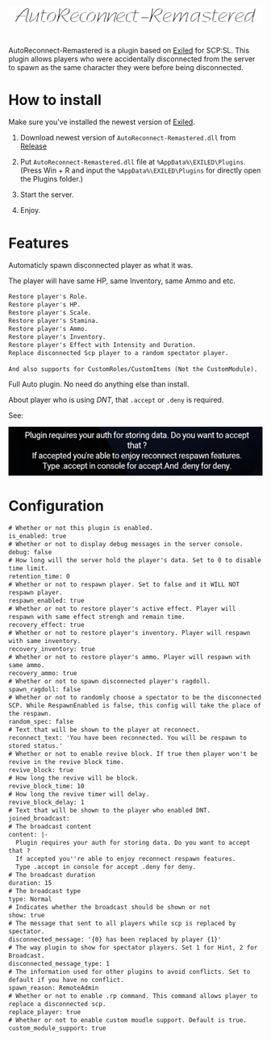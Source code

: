 <div align="center">
  <img src="https://github.com/XKaguya/AutoReconnect-Remastered/blob/main/AutoReconnect-Remastered.png">
</div>

#
AutoReconnect-Remastered is a plugin based on [Exiled](https://github.com/Exiled-Team/EXILED) for SCP:SL. This plugin allows players who were accidentally disconnected from the server to spawn as the same character they were before being disconnected.

# How to install

Make sure you've installed the newest version of [Exiled](https://github.com/Exiled-Team/EXILED).

1. Download newest version of `AutoReconnect-Remastered.dll` from [Release](https://github.com/XKaguya/AutoReconnect-Remastered/releases)

2. Put `AutoReconnect-Remastered.dll` file at `%AppData%\EXILED\Plugins`. (Press Win + R and input the `%AppData%\EXILED\Plugins` for directly open the Plugins folder.)

3. Start the server.

4. Enjoy.


# Features

Automaticly spawn disconnected player as what it was.

The player will have same HP, same Inventory, same Ammo and etc.

```
Restore player's Role.
Restore player's HP.
Restore player's Scale.
Restore player's Stamina.
Restore player's Ammo.
Restore player's Inventory.
Restore player's Effect with Intensity and Duration.
Replace disconnected Scp player to a random spectator player.

And also supports for CustomRoles/CustomItems (Not the CustomModule).
```

Full Auto plugin. No need do anything else than install.

About player who is using *DNT*, that `.accept` or `.deny` is required.

See: 

<div align="center">
  <img src="https://github.com/XKaguya/AutoReconnect-Remastered/blob/main/DNT%20Hint.png">
</div>

# Configuration

```
# Whether or not this plugin is enabled.
is_enabled: true
# Whether or not to display debug messages in the server console.
debug: false
# How long will the server hold the player's data. Set to 0 to disable time limit.
retention_time: 0
# Whether or not to respawn player. Set to false and it WILL NOT respawn player.
respawn_enabled: true
# Whether or not to restore player's active effect. Player will respawn with same effect strengh and remain time.
recovery_effect: true
# Whether or not to restore player's inventory. Player will respawn with same inventory.
recovery_inventory: true
# Whether or not to restore player's ammo. Player will respawn with same ammo.
recovery_ammo: true
# Whether or not to spawn disconnected player's ragdoll.
spawn_ragdoll: false
# Whether or not to randomly choose a spectator to be the disconnected SCP. While RespawnEnabled is false, this config will take the place of the respawn.
random_spec: false
# Text that will be shown to the player at reconnect.
reconnect_text: 'You have been reconnected. You will be respawn to stored status.'
# Whether or not to enable revive block. If true then player won't be revive in the revive block time.
revive_block: true
# How long the revive will be block.
revive_block_time: 10
# How long the revive timer will delay.
revive_block_delay: 1
# Text that will be shown to the player who enabled DNT.
joined_broadcast:
# The broadcast content
content: |-
  Plugin requires your auth for storing data. Do you want to accept that ?
  If accepted you''re able to enjoy reconnect respawn features.
  Type .accept in console for accept .deny for deny.
# The broadcast duration
duration: 15
# The broadcast type
type: Normal
# Indicates whether the broadcast should be shown or not
show: true
# The message that sent to all players while scp is replaced by spectator.
disconnected_message: '{0} has been replaced by player {1}'
# The way plugin to show for spectator players. Set 1 for Hint, 2 for Broadcast.
disconnected_message_type: 1
# The information used for other plugins to avoid conflicts. Set to default if you have no conflict.
spawn_reason: RemoteAdmin
# Whether or not to enable .rp command. This command allows player to replace a disconnected scp.
replace_player: true
# Whether or not to enable custom moudle support. Default is true.
custom_module_support: true
```


